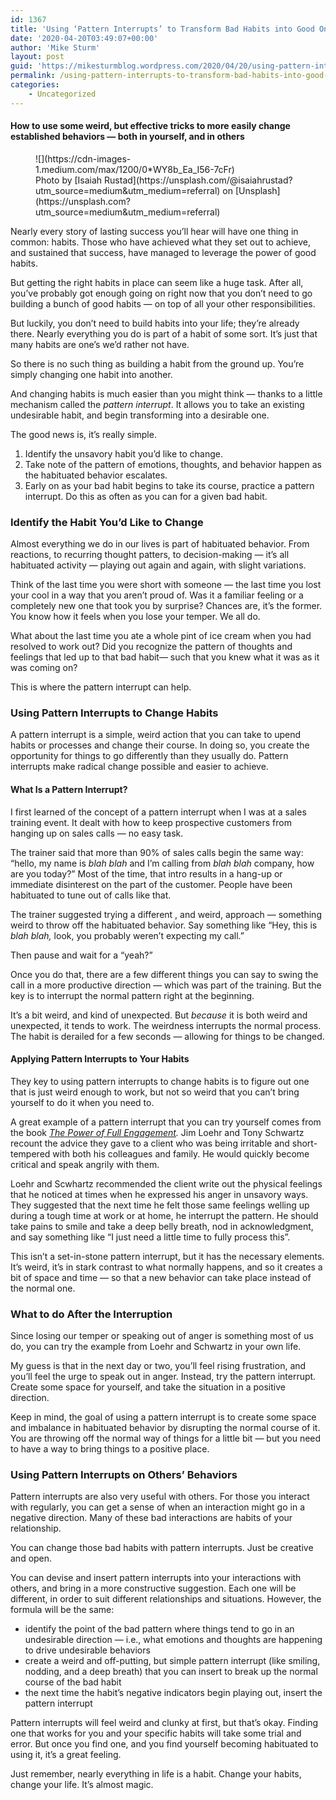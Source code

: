 ```yaml
---
id: 1367
title: 'Using ‘Pattern Interrupts’ to Transform Bad Habits into Good Ones'
date: '2020-04-20T03:49:07+00:00'
author: 'Mike Sturm'
layout: post
guid: 'https://mikesturmblog.wordpress.com/2020/04/20/using-pattern-interrupts-to-transform-bad-habits-into-good-ones/'
permalink: /using-pattern-interrupts-to-transform-bad-habits-into-good-ones/
categories:
    - Uncategorized
---
```


#### How to use some weird, but effective tricks to more easily change established behaviors — both in yourself, and in others

<figure class="wp-caption">![](https://cdn-images-1.medium.com/max/1200/0*WY8b_Ea_I56-7cFr)<figcaption class="wp-caption-text">Photo by [Isaiah Rustad](https://unsplash.com/@isaiahrustad?utm_source=medium&utm_medium=referral) on [Unsplash](https://unsplash.com?utm_source=medium&utm_medium=referral)</figcaption></figure>Nearly every story of lasting success you’ll hear will have one thing in common: habits. Those who have achieved what they set out to achieve, and sustained that success, have managed to leverage the power of good habits.

But getting the right habits in place can seem like a huge task. After all, you’ve probably got enough going on right now that you don’t need to go building a bunch of good habits — on top of all your other responsibilities.

But luckily, you don’t need to build habits into your life; they’re already there. Nearly everything you do is part of a habit of some sort. It’s just that many habits are one’s we’d rather not have.

So there is no such thing as building a habit from the ground up. You’re simply changing one habit into another.

And changing habits is much easier than you might think — thanks to a little mechanism called the *pattern interrupt*. It allows you to take an existing undesirable habit, and begin transforming into a desirable one.

The good news is, it’s really simple.

1. Identify the unsavory habit you’d like to change.
2. Take note of the pattern of emotions, thoughts, and behavior happen as the habituated behavior escalates.
3. Early on as your bad habit begins to take its course, practice a pattern interrupt. Do this as often as you can for a given bad habit.

### Identify the Habit You’d Like to Change

Almost everything we do in our lives is part of habituated behavior. From reactions, to recurring thought patters, to decision-making — it’s all habituated activity — playing out again and again, with slight variations.

Think of the last time you were short with someone — the last time you lost your cool in a way that you aren’t proud of. Was it a familiar feeling or a completely new one that took you by surprise? Chances are, it’s the former. You know how it feels when you lose your temper. We all do.

What about the last time you ate a whole pint of ice cream when you had resolved to work out? Did you recognize the pattern of thoughts and feelings that led up to that bad habit— such that you knew what it was as it was coming on?

This is where the pattern interrupt can help.

### Using Pattern Interrupts to Change Habits

A pattern interrupt is a simple, weird action that you can take to upend habits or processes and change their course. In doing so, you create the opportunity for things to go differently than they usually do. Pattern interrupts make radical change possible and easier to achieve.

#### What Is a Pattern Interrupt?

I first learned of the concept of a pattern interrupt when I was at a sales training event. It dealt with how to keep prospective customers from hanging up on sales calls — no easy task.

The trainer said that more than 90% of sales calls begin the same way: “hello, my name is *blah blah* and I’m calling from *blah blah* company, how are you today?” Most of the time, that intro results in a hang-up or immediate disinterest on the part of the customer. People have been habituated to tune out of calls like that.

The trainer suggested trying a different , and weird, approach — something weird to throw off the habituated behavior. Say something like “Hey, this is *blah blah,* look, you probably weren’t expecting my call.”

Then pause and wait for a “yeah?”

Once you do that, there are a few different things you can say to swing the call in a more productive direction — which was part of the training. But the key is to interrupt the normal pattern right at the beginning.

It’s a bit weird, and kind of unexpected. But *because* it is both weird and unexpected, it tends to work. The weirdness interrupts the normal process. The habit is derailed for a few seconds — allowing for things to be changed.

#### Applying Pattern Interrupts to Your Habits

They key to using pattern interrupts to change habits is to figure out one that is just weird enough to work, but not so weird that you can’t bring yourself to do it when you need to.

A great example of a pattern interrupt that you can try yourself comes from the book [*The Power of Full Engagement*](https://www.amazon.com/gp/product/0743226755/ref=as_li_qf_asin_il_tl?ie=UTF8&tag=erinmsturm-20&creative=9325&linkCode=as2&creativeASIN=0743226755&linkId=51d1d9188a37d289865a5cbc65c1c52b)*.* Jim Loehr and Tony Schwartz recount the advice they gave to a client who was being irritable and short-tempered with both his colleagues and family. He would quickly become critical and speak angrily with them.

Loehr and Scwhartz recommended the client write out the physical feelings that he noticed at times when he expressed his anger in unsavory ways. They suggested that the next time he felt those same feelings welling up during a tough time at work or at home, he interrupt the pattern. He should take pains to smile and take a deep belly breath, nod in acknowledgment, and say something like “I just need a little time to fully process this”.

This isn’t a set-in-stone pattern interrupt, but it has the necessary elements. It’s weird, it’s in stark contrast to what normally happens, and so it creates a bit of space and time — so that a new behavior can take place instead of the normal one.

### What to do After the Interruption

Since losing our temper or speaking out of anger is something most of us do, you can try the example from Loehr and Schwartz in your own life.

My guess is that in the next day or two, you’ll feel rising frustration, and you’ll feel the urge to speak out in anger. Instead, try the pattern interrupt. Create some space for yourself, and take the situation in a positive direction.

Keep in mind, the goal of using a pattern interrupt is to create some space and imbalance in habituated behavior by disrupting the normal course of it. You are throwing off the normal way of things for a little bit — but you need to have a way to bring things to a positive place.

### Using Pattern Interrupts on Others’ Behaviors

Pattern interrupts are also very useful with others. For those you interact with regularly, you can get a sense of when an interaction might go in a negative direction. Many of these bad interactions are habits of your relationship.

You can change those bad habits with pattern interrupts. Just be creative and open.

You can devise and insert pattern interrupts into your interactions with others, and bring in a more constructive suggestion. Each one will be different, in order to suit different relationships and situations. However, the formula will be the same:

- identify the point of the bad pattern where things tend to go in an undesirable direction — i.e., what emotions and thoughts are happening to drive undesirable behaviors
- create a weird and off-putting, but simple pattern interrupt (like smiling, nodding, and a deep breath) that you can insert to break up the normal course of the bad habit
- the next time the habit’s negative indicators begin playing out, insert the pattern interrupt

Pattern interrupts will feel weird and clunky at first, but that’s okay. Finding one that works for you and your specific habits will take some trial and error. But once you find one, and you find yourself becoming habituated to using it, it’s a great feeling.

Just remember, nearly everything in life is a habit. Change your habits, change your life. It’s almost magic.